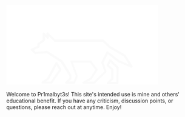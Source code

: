 <img src="/assets/images/Pr1malbyt3s_Logo.png" alt="Pr1malbyt3s" class="center">

Welcome to Pr1malbyt3s! This site's intended use is mine and others' educational benefit. If you have any criticism, discussion points, or questions, please reach out at anytime. Enjoy!
